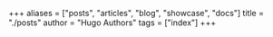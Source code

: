 +++
aliases = ["posts", "articles", "blog", "showcase", "docs"]
title = "./posts"
author = "Hugo Authors"
tags = ["index"]
+++

